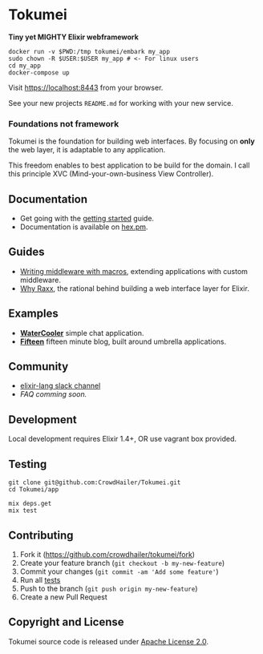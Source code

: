 # Tokumei

**Tiny yet MIGHTY Elixir webframework**

```
docker run -v $PWD:/tmp tokumei/embark my_app
sudo chown -R $USER:$USER my_app # <- For linux users
cd my_app
docker-compose up
```

Visit [https://localhost:8443](https://localhost:8443) from your browser.

See your new projects `README.md` for working with your new service.


### Foundations not framework

Tokumei is the foundation for building web interfaces.
By focusing on **only** the web layer, it is adaptable to any application.

This freedom enables to best application to be build for the domain.
I call this principle XVC (Mind-your-own-business View Controller).

## Documentation

- Get going with the [getting started](guides/getting-started.md) guide.
- Documentation is available on [hex.pm](https://hexdocs.pm/tokumei/readme.html).

## Guides

- [Writing middleware with macros](guides/writing-middleware-with-macros.md), extending applications with custom middleware.
- [Why Raxx](guides/why-raxx.md), the rational behind building a web interface layer for Elixir.

## Examples

- **[WaterCooler](water_cooler)** simple chat application.
- **[Fifteen](fifteen)** fifteen minute blog, built around umbrella applications.

## Community

- [elixir-lang slack channel](https://elixir-lang.slack.com/messages/C56H3TBH8/)
- *FAQ comming soon.*

## Development

Local development requires Elixir 1.4+, OR use vagrant box provided.

## Testing

```
git clone git@github.com:CrowdHailer/Tokumei.git
cd Tokumei/app

mix deps.get
mix test
```

## Contributing

1. Fork it (https://github.com/crowdhailer/tokumei/fork)
2. Create your feature branch (`git checkout -b my-new-feature`)
3. Commit your changes (`git commit -am 'Add some feature'`)
4. Run all [tests](#testing)
5. Push to the branch (`git push origin my-new-feature`)
6. Create a new Pull Request

## Copyright and License

Tokumei source code is released under [Apache License 2.0](License).
